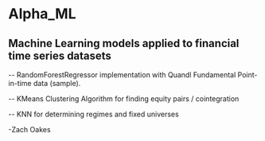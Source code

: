 # Alpha_ML
## Machine Learning models applied to financial time series datasets

 -- RandomForestRegressor implementation with Quandl Fundamental Point-in-time data (sample).
 
 -- KMeans Clustering Algorithm for finding equity pairs / cointegration
 
 -- KNN for determining regimes and fixed universes


-Zach Oakes

